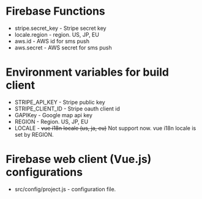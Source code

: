 # Firebase Functions

- stripe.secret_key - Stripe secret key
- locale.region - region. US, JP, EU
- aws.id - AWS id for sms push
- aws.secret - AWS secret for sms push

# Environment variables for build client

- STRIPE_API_KEY - Stripe public key
- STRIPE_CLIENT_ID - Stripe oauth client id
- GAPIKey - Google map api key
- REGION - Region. US, JP, EU
- LOCALE - ~~vue i18n locale (us, ja, eu)~~ Not support now. vue i18n locale is set by REGION. 

# Firebase web client (Vue.js) configurations
- src/config/project.js - configuration file.
